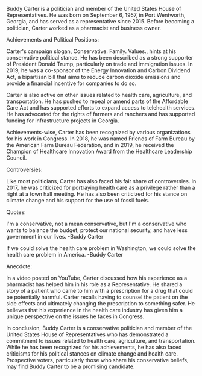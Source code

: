 Buddy Carter is a politician and member of the United States House of Representatives. He was born on September 6, 1957, in Port Wentworth, Georgia, and has served as a representative since 2015. Before becoming a politician, Carter worked as a pharmacist and business owner.



Achievements and Political Positions:

Carter's campaign slogan, Conservative. Family. Values., hints at his conservative political stance. He has been described as a strong supporter of President Donald Trump, particularly on trade and immigration issues. In 2019, he was a co-sponsor of the Energy Innovation and Carbon Dividend Act, a bipartisan bill that aims to reduce carbon dioxide emissions and provide a financial incentive for companies to do so.

Carter is also active on other issues related to health care, agriculture, and transportation. He has pushed to repeal or amend parts of the Affordable Care Act and has supported efforts to expand access to telehealth services. He has advocated for the rights of farmers and ranchers and has supported funding for infrastructure projects in Georgia.

Achievements-wise, Carter has been recognized by various organizations for his work in Congress. In 2018, he was named Friends of Farm Bureau by the American Farm Bureau Federation, and in 2019, he received the Champion of Healthcare Innovation Award from the Healthcare Leadership Council.

Controversies:

Like most politicians, Carter has also faced his fair share of controversies. In 2017, he was criticized for portraying health care as a privilege rather than a right at a town hall meeting. He has also been criticized for his stance on climate change and his support for the use of fossil fuels.

Quotes:

I'm a conservative, not a mean conservative, but I'm a conservative who wants to balance the budget, protect our national security, and have less government in our lives. -Buddy Carter

If we could solve the health care problem in Washington, we could solve the health care problem in America. -Buddy Carter

Anecdote:

In a video posted on YouTube, Carter discussed how his experience as a pharmacist has helped him in his role as a Representative. He shared a story of a patient who came to him with a prescription for a drug that could be potentially harmful. Carter recalls having to counsel the patient on the side effects and ultimately changing the prescription to something safer. He believes that his experience in the health care industry has given him a unique perspective on the issues he faces in Congress.

In conclusion, Buddy Carter is a conservative politician and member of the United States House of Representatives who has demonstrated a commitment to issues related to health care, agriculture, and transportation. While he has been recognized for his achievements, he has also faced criticisms for his political stances on climate change and health care. Prospective voters, particularly those who share his conservative beliefs, may find Buddy Carter to be a promising candidate.

